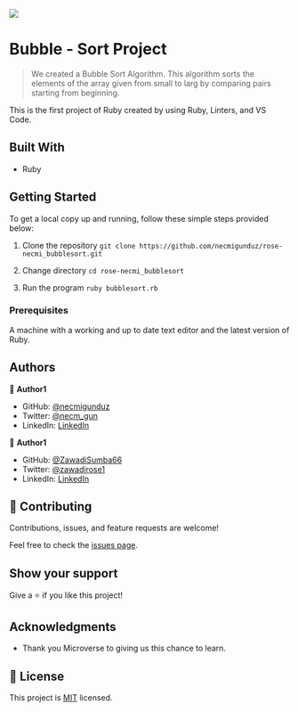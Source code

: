 ![](https://img.shields.io/badge/Microverse-blueviolet)

# Bubble - Sort Project

> We created a Bubble Sort Algorithm. This algorithm sorts the elements of the array given from small to larg by comparing pairs starting from beginning.  

This is the first project of Ruby created by using Ruby, Linters, and VS Code.
## Built With

- Ruby

## Getting Started
To get a local copy up and running, follow these simple steps provided below: 

1. Clone the repository
`git clone https://github.com/necmigunduz/rose-necmi_bubblesort.git`

2. Change directory
`cd rose-necmi_bubblesort`

3. Run the program
`ruby bubblesort.rb`

### Prerequisites

A machine with a working and up to date text editor and the latest version of Ruby.

## Authors

👤 **Author1**

- GitHub: [@necmigunduz](https://github.com/necmigunduz)
- Twitter: [@necm_gun](https://twitter.com/necm_gun)
- LinkedIn: [LinkedIn](https://www.linkedin.com/in/necmigunduz/)

👤 **Author1**

- GitHub: [@ZawadiSumba66](https://github.com/ZawadiSumba66)
- Twitter: [@zawadirose1](https://twitter.com/zawadirose1)
- LinkedIn: [LinkedIn](https://www.linkedin.com/in/rose-sumba-9b36401b5)

## 🤝 Contributing

Contributions, issues, and feature requests are welcome!

Feel free to check the [issues page](https://github.com/necmigunduz/rose-necmi_bubblesort/issues).

## Show your support

Give a ⭐️ if you like this project!

## Acknowledgments

- Thank you Microverse to giving us this chance to learn.

## 📝 License

This project is [MIT](/home/necmi/Ruby/rose-necmi_bubblesort/mit_license.md) licensed.